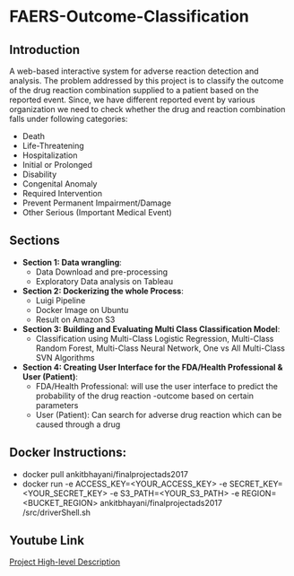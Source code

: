 # FAERS-Outcome-Classification

## Introduction
A web-based interactive system for adverse reaction detection and analysis. The problem addressed by this project is to classify the outcome of the drug reaction combination supplied to a patient based on the reported event. Since, we have different reported event by various organization we need to check whether the drug and reaction combination falls under following categories:

* Death
* Life-Threatening
* Hospitalization
* Initial or Prolonged
* Disability
* Congenital Anomaly
* Required Intervention
* Prevent Permanent Impairment/Damage
* Other Serious (Important Medical Event)

## Sections
* **Section 1: Data wrangling**:
  * Data Download and pre-processing
  * Exploratory Data analysis on Tableau
 
* **Section 2: Dockerizing the whole Process**:
  * Luigi Pipeline
  * Docker Image on Ubuntu
  * Result on Amazon S3
 
* **Section 3: Building and Evaluating  Multi  Class Classification Model**:
  * Classification using Multi-Class Logistic Regression, Multi-Class Random Forest, Multi-Class Neural Network, One vs All Multi-Class SVN Algorithms
 
* **Section 4: Creating User Interface for the FDA/Health Professional & User (Patient)**:
  * FDA/Health Professional: will use the user interface to predict the probability of the drug reaction -outcome based on certain parameters
  * User (Patient): Can search for adverse drug reaction which can be caused through a drug

## Docker Instructions:
   * docker pull ankitbhayani/finalprojectads2017
   * docker run -e ACCESS_KEY=<YOUR_ACCESS_KEY> -e SECRET_KEY=<YOUR_SECRET_KEY> -e S3_PATH=<YOUR_S3_PATH>  -e REGION=<BUCKET_REGION> ankitbhayani/finalprojectads2017 /src/driverShell.sh

## Youtube Link

[Project High-level Description](https://www.youtube.com/watch?v=RyIQayhLyBQ)

